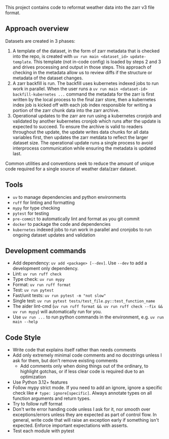 This project contains code to reformat weather data into the zarr v3 file format.

## Approach overview

Datasets are created in 3 phases:
1. A template of the dataset, in the form of zarr metadata that is checked into the repo, is created with `uv run main <dataset_id> update-template`. This template (not in-code config) is loaded by steps 2 and 3 and drives processing and output in those steps. This approach of checking in the metadata allow us to review diffs if the structure or metadata of the dataset changes.
2. A zarr backfill is run. The backfill uses kubernetes indexed jobs to run work in parallel. When the user runs a `uv run main <dataset-id> backfill-kubernetes ...` command the metadata for the zarr is first written by the local process to the final zarr store, then a kubernetes index job is kicked off with each job index responsible for writing a portion of the zarr chunk data into the zarr archive.
3. Operational updates to the zarr are run using a kubernetes cronjob and validated by another kubernetes cronjob which runs after the update is expected to succeed. To ensure the archive is valid to readers throughout the update, the update writes data chunks for all data variables first, then updates the zarr metdata to reflect the larger dataset size. The operational update runs a single process to avoid interprocess communication while ensuring the metadata is updated last.

Common utilities and conventions seek to reduce the amount of unique code required for a single source of weather data/zarr dataset.

## Tools
* `uv` to manage dependencies and python environments
* `ruff` for linting and formatting
* `mypy` for type checking
* `pytest` for testing
* `pre-commit` to automatically lint and format as you git commit
* `docker` to package the code and dependencies
* `kubernetes` indexed jobs to run work in parallel and cronjobs to run ongoing dataset updates and validation

## Development commands
* Add dependency: `uv add <package> [--dev]`. Use `--dev` to add a development only dependency.
* Lint: `uv run ruff check`
* Type check: `uv run mypy`
* Format: `uv run ruff format`
* Test: `uv run pytest`
* Fast/unit tests: `uv run pytest -m "not slow"`
* Single test: `uv run pytest tests/test_file.py::test_function_name`
* The aider lint-cmd (`uv run ruff format && uv run ruff check --fix && uv run mypy`) will automatically run for you.
* Use `uv run ...` to run python commands in the environment, e.g. `uv run main --help`

## Code Style
* Write code that explains itself rather than needs comments
* Add only extremely minimal code comments and no docstrings unless I ask for them, but don't remove existing comments
  * Add comments only when doing things out of the ordinary, to highlight gotchas, or if less clear code is required due to an optimization
* Use Python 3.12+ features
* Follow mypy strict mode. If you need to add an ignore, ignore a specific check like `# type: ignore[specific]`. Always annotate types on all function arguments and return types.
* Try to follow ruff format
* Don't write error handing code unless I ask for it, nor smooth over exceptions/errors unless they are expected as part of control flow. In general, write code that will raise an exception early if something isn't expected. Enforce important expectations with asserts.
* Test each module with pytest
